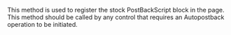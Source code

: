 ﻿This method is used to register the stock PostBackScript block in the page. This method should be called by any control that requires an Autopostback operation to be initiated.